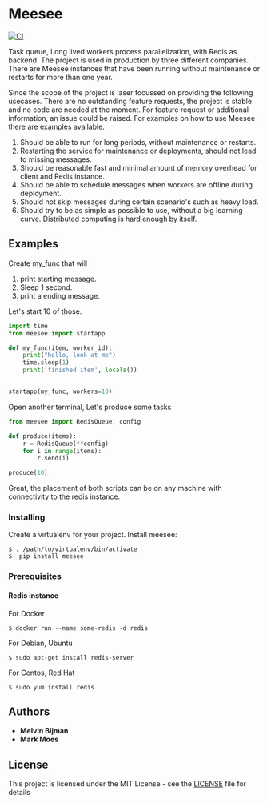 # Meesee
[![CI](https://github.com/Attumm/meesee/actions/workflows/ci.yml/badge.svg)](https://github.com/Attumm/meesee/actions/workflows/ci.yml)

Task queue, Long lived workers process parallelization, with Redis as backend.
The project is used in production by three different companies.
There are Meesee instances that have been running without maintenance or restarts for more than one year.

Since the scope of the project is laser focussed on providing the following usecases.
There are no outstanding feature requests, the project is stable and no code are needed at the moment.
For feature request or additional information, an issue could be raised.
For examples on how to use Meesee there are [examples](https://github.com/Attumm/meesee/tree/main/examples) available.


1. Should be able to run for long periods, without maintenance or restarts.
2. Restarting the service for maintenance or deployments, should not lead to missing messages.
3. Should be reasonable fast and minimal amount of memory overhead for client and Redis instance.
4. Should be able to schedule messages when workers are offline during deployment.
5. Should not skip messages during certain scenario's such as heavy load.
6. Should try to be as simple as possible to use, without a big learning curve. Distributed computing is hard enough by itself.

## Examples

Create my_func that will 
1. print starting message.
2. Sleep 1 second.
3. print a ending message.

Let's start 10 of those.


```python
import time
from meesee import startapp

def my_func(item, worker_id):
    print("hello, look at me")
    time.sleep(1)
    print('finished item', locals())


startapp(my_func, workers=10)
```

Open another terminal, Let's produce some tasks
```python
from meesee import RedisQueue, config

def produce(items):
    r = RedisQueue(**config)
    for i in range(items):
        r.send(i)

produce(10)

```

Great, the placement of both scripts can be on any machine with connectivity to the redis instance.


### Installing

Create a virtualenv for your project.
Install meesee:

```
$ . /path/to/virtualenv/bin/activate
$  pip install meesee
```

### Prerequisites

#### Redis instance

For Docker
```
$ docker run --name some-redis -d redis
```

For Debian, Ubuntu
```
$ sudo apt-get install redis-server
```
For Centos, Red Hat
```
$ sudo yum install redis
```

## Authors

* **Melvin Bijman** 
* **Mark Moes**

## License

This project is licensed under the MIT License - see the [LICENSE](LICENSE) file for details

